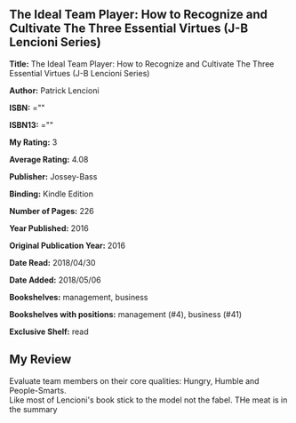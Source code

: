 ## The Ideal Team Player: How to Recognize and Cultivate The Three Essential Virtues (J-B Lencioni Series)

**Title:** The Ideal Team Player: How to Recognize and Cultivate The Three Essential Virtues (J-B Lencioni Series)

**Author:** Patrick Lencioni

**ISBN:** =""

**ISBN13:** =""

**My Rating:** 3

**Average Rating:** 4.08

**Publisher:** Jossey-Bass

**Binding:** Kindle Edition

**Number of Pages:** 226

**Year Published:** 2016

**Original Publication Year:** 2016

**Date Read:** 2018/04/30

**Date Added:** 2018/05/06

**Bookshelves:** management, business

**Bookshelves with positions:** management (#4), business (#41)

**Exclusive Shelf:** read


## My Review

Evaluate team members on their core qualities: Hungry, Humble and People-Smarts.<br/>Like most of Lencioni's book stick to the model not the fabel. THe meat is in the summary
